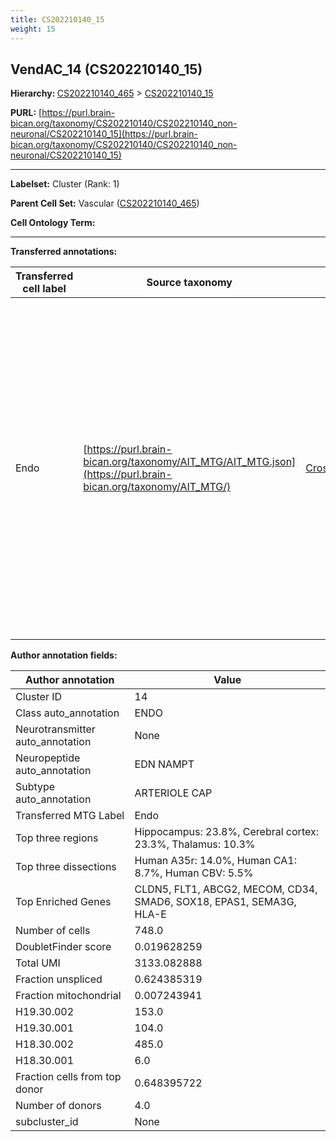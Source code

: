 ```yaml
---
title: CS202210140_15
weight: 15
---
```

## VendAC_14 (CS202210140_15)
<b>Hierarchy: </b>
[CS202210140_465](../CS202210140_465) >
[CS202210140_15](../CS202210140_15)

**PURL:** [https://purl.brain-bican.org/taxonomy/CS202210140/CS202210140_non-neuronal/CS202210140_15](https://purl.brain-bican.org/taxonomy/CS202210140/CS202210140_non-neuronal/CS202210140_15)

---


**Labelset:** Cluster (Rank: 1)

**Parent Cell Set:** Vascular ([CS202210140_465](../CS202210140_465))



**Cell Ontology Term:** 

[MARKER GENES.]: #


---

[TRANSFERRED ANNOTATIONS.]: #


**Transferred annotations:**

| Transferred cell label | Source taxonomy | Source node accession | Algorithm name | Comment |
|------------------------|-----------------|-----------------------|----------------|---------|
|Endo|[https://purl.brain-bican.org/taxonomy/AIT_MTG/AIT_MTG.json](https://purl.brain-bican.org/taxonomy/AIT_MTG/)|[CrossArea_subclass:48e48631ba](https://purl.brain-bican.org/taxonomy/AIT_MTG/CrossArea_subclass_48e48631ba)||We performed PCA (50 components) on our full dataset, trained a random forest classifier (scikit-learn, class_ weight=‘balanced’, max_depth=50) on the MTG labels, and then predicted labels for all cells. We labeled each cluster with the mode of its constituent cells if two conditions were met: more than 0.8 of predicted labels matched the mode, and the mean probability of these pre- dictions was greater than 0.8.|

[AUTHOR ANNOTATION FIELDS.]: #


**Author annotation fields:**

| Author annotation | Value |
|-------------------|-------|
|Cluster ID|14|
|Class auto_annotation|ENDO|
|Neurotransmitter auto_annotation|None|
|Neuropeptide auto_annotation|EDN NAMPT|
|Subtype auto_annotation|ARTERIOLE CAP|
|Transferred MTG Label|Endo|
|Top three regions|Hippocampus: 23.8%, Cerebral cortex: 23.3%, Thalamus: 10.3%|
|Top three dissections|Human A35r: 14.0%, Human CA1: 8.7%, Human CBV: 5.5%|
|Top Enriched Genes|CLDN5, FLT1, ABCG2, MECOM, CD34, SMAD6, SOX18, EPAS1, SEMA3G, HLA-E|
|Number of cells|748.0|
|DoubletFinder score|0.019628259|
|Total UMI|3133.082888|
|Fraction unspliced|0.624385319|
|Fraction mitochondrial|0.007243941|
|H19.30.002|153.0|
|H19.30.001|104.0|
|H18.30.002|485.0|
|H18.30.001|6.0|
|Fraction cells from top donor|0.648395722|
|Number of donors|4.0|
|subcluster_id|None|
